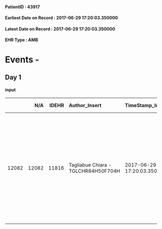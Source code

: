 
#### PatientID : 43917
#### Earliest Date on Record : 2017-06-29 17:20:03.350000
#### Latest Date on Record : 2017-06-29 17:20:03.350000
#### EHR Type : AMB

# Events - 

## Day 1

#### input
|       |    N/A |   IDEHR | Author_Insert                       | TimeStamp_Insert           | EHRType   |   PatientID |   IDDigitalSignDocument | persone_vicine   |   Unnamed: 0_x.1 |   IDANAMNESI_SOCIALE | Patient   | FamigliaAltro   | Paziente_T   | FamigliaAltro_T   |   Non_Rilevabile_x.1 | Note_Non_Rilevabile_x.1   | opt_Problemi   | chk_contr_sintomi   | chk_competenza                                 | opt_paziente_a   | opt_famiglia_a   | opt_adeguatezza   | ds_note_ad                                                                                                       | opt_paziente_solo   | ds_note_con                                                  | opt_presente_assente   | Presenza_minori   | ds_familiari_coinv                                                                                                                                                                                                                                                                                    | opt_necessario   | opt_presente   | opt_risorse_ec   | opt_paziente_psi   | opt_Ins_vol   | ds_note_prio                                                                                                 | opt_esenzione   | opt_inv_civile   |   ds_codice_es | Needs     | Domestic partnership   | opt_disponibilita_f   | opt_indennita_acc   | opt_legge   | opt_famiglia_psi   | opt_disponibilit_paz   |
|------:|-------:|--------:|:------------------------------------|:---------------------------|:----------|------------:|------------------------:|:-----------------|-----------------:|---------------------:|:----------|:----------------|:-------------|:------------------|---------------------:|:--------------------------|:---------------|:--------------------|:-----------------------------------------------|:-----------------|:-----------------|:------------------|:-----------------------------------------------------------------------------------------------------------------|:--------------------|:-------------------------------------------------------------|:-----------------------|:------------------|:------------------------------------------------------------------------------------------------------------------------------------------------------------------------------------------------------------------------------------------------------------------------------------------------------|:-----------------|:---------------|:-----------------|:-------------------|:--------------|:-------------------------------------------------------------------------------------------------------------|:----------------|:-----------------|---------------:|:----------|:-----------------------|:----------------------|:--------------------|:------------|:-------------------|:-----------------------|
| 12082 |  12082 |   11816 | Tagliabue Chiara - TGLCHR84H50F704H | 2017-06-29 17:20:03.350000 | AMB       |       43917 |                  799156 | N/A              |             6500 |                 4108 | Si#1      | Si#1            | Si#1         | Si#1              |                    0 | NR                        | Si#1           | controllo sintomi#0 | competenza/capacit√† assistenziale caregiver#0 | Congruenti#1     | Congruenti#1     | No#0              | La paziente era care-giver della madre di 90 aa, non √® possibile pertanto prevedere il suo ritorno al domicilio | No#0                | Vive con la madre di 90 aa affetta da decadimento cognitivo. | Assente#0              | No#0              | Due figli: Roberto che abita nella stessa via e lavora su turni prevalentemente di notte. Il figlio Davide si trova attualmente presso il carcere di Bergamo, √® a conoscenza della situazione clinica della paziente e ha gi√† chiesto dei permessi di uscita dal carcere per far visita alla madre. | Si#1             | No#0           | Da valutare#2    | No#0               | No#0          | La paziente, in accordo con i curanti ospedalieri, chiede di essere trasferita presso una struttura hospice. | Si#1            | No#0             |             48 | Clinici#0 | Altri parenti#3        | No#0                  | No#0                | No#0        | No#0               | No#0                   |


